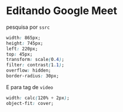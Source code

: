 # Editando Google Meet

pesquisa por `ssrc`

```css
width: 865px;
height: 745px;
left: 220px;
top: 45px;
transform: scale(0.4);
filter: contrast(1.1);
overflow: hidden;
border-radius: 30px;
```

E para tag de `video`

```css
width: calc(120% + 2px);
object-fit: cover;
```